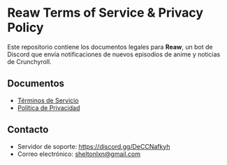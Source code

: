 # Reaw Terms of Service & Privacy Policy

Este repositorio contiene los documentos legales para **Reaw**, un bot de Discord que envía notificaciones de nuevos episodios de anime y noticias de Crunchyroll.

## Documentos
- [Términos de Servicio](https://sheltonalixon.github.io/Reaw-Terms-of-Service-Privacy-Policy/terms-of-service)
- [Política de Privacidad](https://github.com/sheltonalixon/Reaw-Terms-of-Service-Privacy-Policy/blob/7a8966096f077668c969dc30d5af1aa6806362c8/privacy-policy.md)

## Contacto
- Servidor de soporte: https://discord.gg/DeCCNafkyh
- Correo electrónico: sheltonlxn@gmail.com
